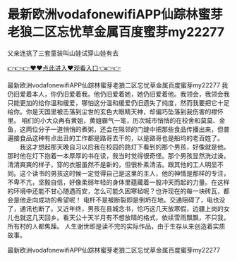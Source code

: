 # 最新欧洲vodafonewifiAPP仙踪林蜜芽老狼二区忘忧草金属百度蜜芽my22277
父亲连挑了三套童装叫山娃试穿山娃有去

<a href="https://github.com/qdmang/dhap/issues/1">👉👉👉♥♥点此进入♥观看入口👈👉👉</a>

最新欧洲vodafonewifiAPP仙踪林蜜芽老狼二区忘忧草金属百度蜜芽my22277	我仍旧爱着本人，你仍旧爱着我。他仍旧爱着她，她仍旧爱着他。我领会，我领会我只能更加的给你温和缓爱，哪怕这分温和缓爱仍旧遗失了纯度，然而我要把它十足给你。你是天国里被击落到尘世的玄色大眼睛天神，却偏巧坠落到我伤害的襟怀里。
咱们的小大众再有黄姐，黄姐霸气一笔，历次城市悄悄的在校舍和莫莫、金鱼，这两位分子一道悄悄的煮粥，还会在隔邻的门缝中把那些食品传播出来，但普遍接食品这种有点出丑的工作都是路哥去干的，以是路哥也是船坞的老百姓了。
　　我这才想起那天晚自习以后我在校园的路灯下看到的那个男孩，好像就是他。那时他在灯下抱着一本厚厚的书在读，我当时觉得很奇怪。那个男孩显然洗过澡，清清爽爽的样子，穿的衣服虽然不是新的，但很朴素清洁。跟其他的工人明显不同。这个读书的男孩这时候一定觉得自己是这里的主人，他的神情是那样的专注，不卑不亢，坚毅自信，好像柔弱年轻的身体里蕴藏着一股冲天而起的力量。在这样的环境中还能不甘心随遇而安，怎么可能久困寒毡呢？也许现在的每一块砖瓦，都会是他走向成功的希望呢！
电杆不是被断裂即是倒坍在地。交通阻碍了，电也没了，通讯也断了。又近年终，男孩在县城念书，恰巧这几天放寒假，边疆上岗的女儿也就这几天回乡。看天公十天半月有不想放晴的格式，依续雪雨飘飘，不只我，所有村的人都焦躁。
人生谢世即是读不完的实际作品，由于生存从来创造着实质故事。

最新欧洲vodafonewifiAPP仙踪林蜜芽老狼二区忘忧草金属百度蜜芽my22277

